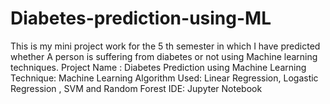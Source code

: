 # Diabetes-prediction-using-ML
 This is my mini project work for the 5 th semester in which I have predicted whether A person is suffering from diabetes or not using Machine learning techniques.
 Project Name : Diabetes Prediction using Machine Learning 
 Technique: Machine Learning 
 Algorithm Used: Linear Regression, Logastic Regression , SVM and Random Forest
 IDE: Jupyter Notebook
